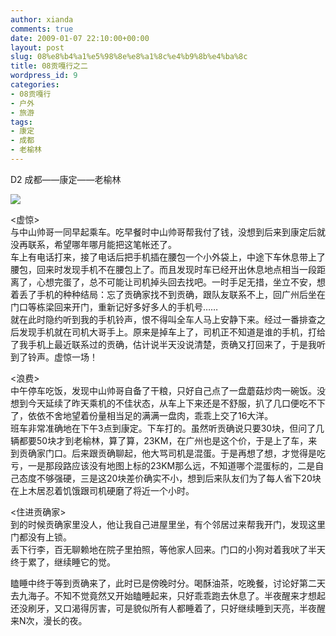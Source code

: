 ```yaml
---
author: xianda
comments: true
date: 2009-01-07 22:10:00+00:00
layout: post
slug: 08%e8%b4%a1%e5%98%8e%e8%a1%8c%e4%b9%8b%e4%ba%8c
title: 08贡嘎行之二
wordpress_id: 9
categories:
- 08贡嘎行
- 户外
- 旅游
tags:
- 康定
- 成都
- 老榆林
---
```


D2 成都——康定——老榆林

 

![](http://gnr3lq.blu.livefilestore.com/y1pVEUB5ySrvc6ixDCfh-aEt-7ozpKr9GWrb_pkWB_BxrT6IxpErWO6Ta2MqKmqO3qYxV7X6Uwt_v8/DSC_1216.JPG)

 

<虚惊>      
与中山帅哥一同早起乘车。吃早餐时中山帅哥帮我付了钱，没想到后来到康定后就没再联系，希望哪年哪月能把这笔帐还了。       
车上有电话打来，接了电话后把手机插在腰包一个小外袋上，中途下车休息带上了腰包，回来时发现手机不在腰包上了。而且发现时车已经开出休息地点相当一段距离了，心想完蛋了，总不可能让司机掉头回去找吧。一时手足无措，坐立不安，想着丢了手机的种种结局：忘了贡确家找不到贡确，跟队友联系不上，回广州后坐在门口等栋梁回来开门，重新记好多好多人的手机号……  <!-- more -->     
就在此时隐约听到我的手机铃声，恨不得叫全车人马上安静下来。经过一番排查之后发现手机就在司机大哥手上。原来是掉车上了，司机正不知道是谁的手机，打给了我手机上最近联系过的贡确，估计说半天没说清楚，贡确又打回来了，于是我听到了铃声。虚惊一场！

 

<浪费>      
中午停车吃饭，发现中山帅哥自备了干粮，只好自己点了一盘蘑菇炒肉一碗饭。没想到今天延续了昨天乘机的不佳状态，从车上下来还是不舒服，扒了几口便吃不下了，依依不舍地望着份量相当足的满满一盘肉，乖乖上交了16大洋。       
班车非常准确地在下午3点到康定。下车打的。虽然听贡确说只要30块，但问了几辆都要50块才到老榆林，算了算，23KM，在广州也是这个价，于是上了车，来到贡确家门口。后来跟贡确聊起，他大骂司机是混蛋。于是再想了想，才觉得是吃亏，一是那段路应该没有地图上标的23KM那么远，不知道哪个混蛋标的，二是自己态度不够强硬，三是这20块差价确实不小，想到后来队友们为了每人省下20块在上木居忍着饥饿跟司机硬磨了将近一个小时。

 

<住进贡确家>      
到的时候贡确家里没人，他让我自己进屋里坐，有个邻居过来帮我开门，发现这里门都没有上锁。       
丢下行李，百无聊赖地在院子里拍照，等他家人回来。门口的小狗对着我吠了半天终于累了，继续睡它的觉。

 

瞌睡中终于等到贡确来了，此时已是傍晚时分。喝酥油茶，吃晚餐，讨论好第二天去九海子。不知不觉竟然又开始瞌睡起来，只好乖乖跑去休息了。半夜醒来才想起还没刷牙，又口渴得厉害，可是貌似所有人都睡着了，只好继续睡到天亮，半夜醒来N次，漫长的夜。

 
